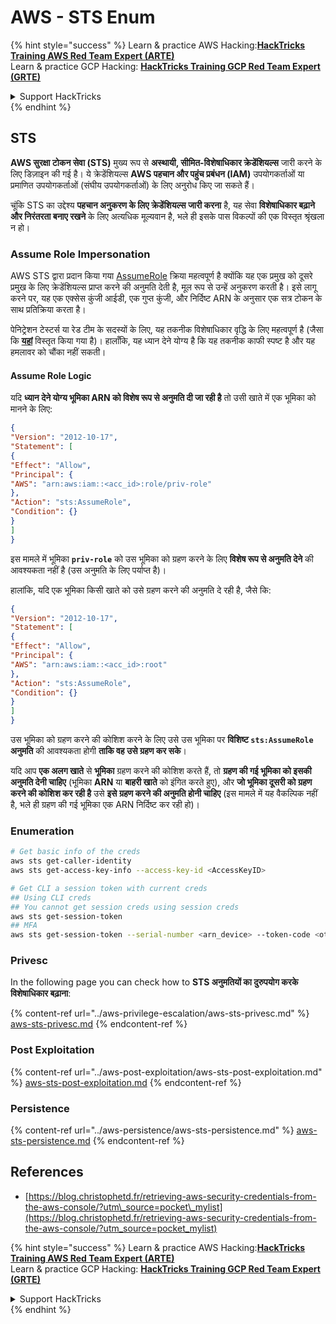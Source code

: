 # AWS - STS Enum

{% hint style="success" %}
Learn & practice AWS Hacking:<img src="../../../.gitbook/assets/image (1) (1) (1) (1).png" alt="" data-size="line">[**HackTricks Training AWS Red Team Expert (ARTE)**](https://training.hacktricks.xyz/courses/arte)<img src="../../../.gitbook/assets/image (1) (1) (1) (1).png" alt="" data-size="line">\
Learn & practice GCP Hacking: <img src="../../../.gitbook/assets/image (2) (1).png" alt="" data-size="line">[**HackTricks Training GCP Red Team Expert (GRTE)**<img src="../../../.gitbook/assets/image (2) (1).png" alt="" data-size="line">](https://training.hacktricks.xyz/courses/grte)

<details>

<summary>Support HackTricks</summary>

* Check the [**subscription plans**](https://github.com/sponsors/carlospolop)!
* **Join the** 💬 [**Discord group**](https://discord.gg/hRep4RUj7f) or the [**telegram group**](https://t.me/peass) or **follow** us on **Twitter** 🐦 [**@hacktricks\_live**](https://twitter.com/hacktricks_live)**.**
* **Share hacking tricks by submitting PRs to the** [**HackTricks**](https://github.com/carlospolop/hacktricks) and [**HackTricks Cloud**](https://github.com/carlospolop/hacktricks-cloud) github repos.

</details>
{% endhint %}

## STS

**AWS सुरक्षा टोकन सेवा (STS)** मुख्य रूप से **अस्थायी, सीमित-विशेषाधिकार क्रेडेंशियल्स** जारी करने के लिए डिज़ाइन की गई है। ये क्रेडेंशियल्स **AWS पहचान और पहुंच प्रबंधन (IAM)** उपयोगकर्ताओं या प्रमाणित उपयोगकर्ताओं (संघीय उपयोगकर्ताओं) के लिए अनुरोध किए जा सकते हैं।

चूंकि STS का उद्देश्य **पहचान अनुकरण के लिए क्रेडेंशियल्स जारी करना** है, यह सेवा **विशेषाधिकार बढ़ाने और निरंतरता बनाए रखने** के लिए अत्यधिक मूल्यवान है, भले ही इसके पास विकल्पों की एक विस्तृत श्रृंखला न हो।

### Assume Role Impersonation

AWS STS द्वारा प्रदान किया गया [AssumeRole](https://docs.aws.amazon.com/STS/latest/APIReference/API_AssumeRole.html) क्रिया महत्वपूर्ण है क्योंकि यह एक प्रमुख को दूसरे प्रमुख के लिए क्रेडेंशियल्स प्राप्त करने की अनुमति देती है, मूल रूप से उन्हें अनुकरण करती है। इसे लागू करने पर, यह एक एक्सेस कुंजी आईडी, एक गुप्त कुंजी, और निर्दिष्ट ARN के अनुसार एक सत्र टोकन के साथ प्रतिक्रिया करता है।

पेनिट्रेशन टेस्टर्स या रेड टीम के सदस्यों के लिए, यह तकनीक विशेषाधिकार वृद्धि के लिए महत्वपूर्ण है (जैसा कि [**यहां**](../aws-privilege-escalation/aws-sts-privesc.md#sts-assumerole) विस्तृत किया गया है)। हालाँकि, यह ध्यान देने योग्य है कि यह तकनीक काफी स्पष्ट है और यह हमलावर को चौंका नहीं सकती।

#### Assume Role Logic

यदि **ध्यान देने योग्य भूमिका ARN को विशेष रूप से अनुमति दी जा रही है** तो उसी खाते में एक भूमिका को मानने के लिए:
```json
{
"Version": "2012-10-17",
"Statement": [
{
"Effect": "Allow",
"Principal": {
"AWS": "arn:aws:iam::<acc_id>:role/priv-role"
},
"Action": "sts:AssumeRole",
"Condition": {}
}
]
}
```
इस मामले में भूमिका **`priv-role`** को उस भूमिका को ग्रहण करने के लिए **विशेष रूप से अनुमति देने** की आवश्यकता नहीं है (उस अनुमति के लिए पर्याप्त है)।

हालांकि, यदि एक भूमिका किसी खाते को उसे ग्रहण करने की अनुमति दे रही है, जैसे कि:
```json
{
"Version": "2012-10-17",
"Statement": [
{
"Effect": "Allow",
"Principal": {
"AWS": "arn:aws:iam::<acc_id>:root"
},
"Action": "sts:AssumeRole",
"Condition": {}
}
]
}
```
उस भूमिका को ग्रहण करने की कोशिश करने के लिए उसे उस भूमिका पर **विशिष्ट `sts:AssumeRole` अनुमति** की आवश्यकता होगी **ताकि वह उसे ग्रहण कर सके**।

यदि आप **एक अलग खाते** से **भूमिका** ग्रहण करने की कोशिश करते हैं, तो **ग्रहण की गई भूमिका को इसकी अनुमति देनी चाहिए** (भूमिका **ARN** या **बाहरी खाते** को इंगित करते हुए), और **जो भूमिका दूसरी को ग्रहण करने की कोशिश कर रही है** उसे **इसे ग्रहण करने की अनुमति होनी चाहिए** (इस मामले में यह वैकल्पिक नहीं है, भले ही ग्रहण की गई भूमिका एक ARN निर्दिष्ट कर रही हो)।

### Enumeration
```bash
# Get basic info of the creds
aws sts get-caller-identity
aws sts get-access-key-info --access-key-id <AccessKeyID>

# Get CLI a session token with current creds
## Using CLI creds
## You cannot get session creds using session creds
aws sts get-session-token
## MFA
aws sts get-session-token --serial-number <arn_device> --token-code <otp_code>
```
### Privesc

In the following page you can check how to **STS अनुमतियों का दुरुपयोग करके विशेषाधिकार बढ़ाना**:

{% content-ref url="../aws-privilege-escalation/aws-sts-privesc.md" %}
[aws-sts-privesc.md](../aws-privilege-escalation/aws-sts-privesc.md)
{% endcontent-ref %}

### Post Exploitation

{% content-ref url="../aws-post-exploitation/aws-sts-post-exploitation.md" %}
[aws-sts-post-exploitation.md](../aws-post-exploitation/aws-sts-post-exploitation.md)
{% endcontent-ref %}

### Persistence

{% content-ref url="../aws-persistence/aws-sts-persistence.md" %}
[aws-sts-persistence.md](../aws-persistence/aws-sts-persistence.md)
{% endcontent-ref %}

## References

* [https://blog.christophetd.fr/retrieving-aws-security-credentials-from-the-aws-console/?utm\_source=pocket\_mylist](https://blog.christophetd.fr/retrieving-aws-security-credentials-from-the-aws-console/?utm_source=pocket_mylist)

{% hint style="success" %}
Learn & practice AWS Hacking:<img src="../../../.gitbook/assets/image (1) (1) (1) (1).png" alt="" data-size="line">[**HackTricks Training AWS Red Team Expert (ARTE)**](https://training.hacktricks.xyz/courses/arte)<img src="../../../.gitbook/assets/image (1) (1) (1) (1).png" alt="" data-size="line">\
Learn & practice GCP Hacking: <img src="../../../.gitbook/assets/image (2) (1).png" alt="" data-size="line">[**HackTricks Training GCP Red Team Expert (GRTE)**<img src="../../../.gitbook/assets/image (2) (1).png" alt="" data-size="line">](https://training.hacktricks.xyz/courses/grte)

<details>

<summary>Support HackTricks</summary>

* Check the [**subscription plans**](https://github.com/sponsors/carlospolop)!
* **Join the** 💬 [**Discord group**](https://discord.gg/hRep4RUj7f) or the [**telegram group**](https://t.me/peass) or **follow** us on **Twitter** 🐦 [**@hacktricks\_live**](https://twitter.com/hacktricks_live)**.**
* **Share hacking tricks by submitting PRs to the** [**HackTricks**](https://github.com/carlospolop/hacktricks) and [**HackTricks Cloud**](https://github.com/carlospolop/hacktricks-cloud) github repos.

</details>
{% endhint %}
